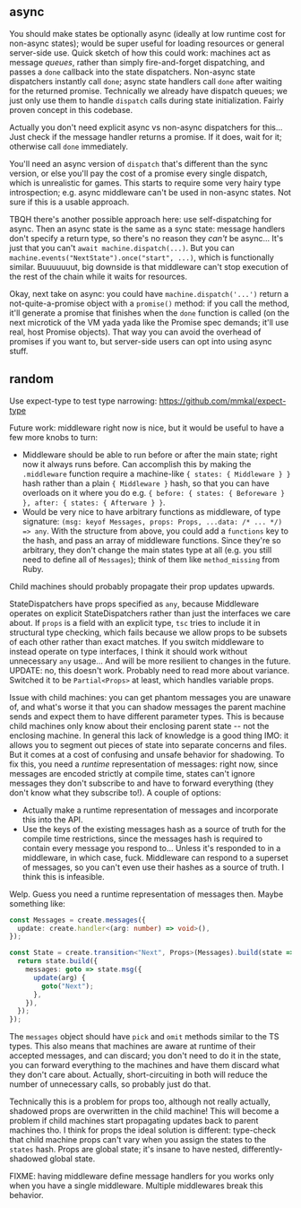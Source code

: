 ## async

You should make states be optionally async (ideally at low runtime cost for
non-async states); would be super useful for loading resources or general
server-side use. Quick sketch of how this could work: machines act as message
*queues*, rather than simply fire-and-forget dispatching, and passes a `done`
callback into the state dispatchers. Non-async state dispatchers instantly call
`done`; async state handlers call `done` after waiting for the returned
promise. Technically we already have dispatch queues; we just only use them to
handle `dispatch` calls during state initialization. Fairly proven concept in
this codebase.

Actually you don't need explicit async vs non-async dispatchers for this...
Just check if the message handler returns a promise. If it does, wait for it;
otherwise call `done` immediately.

You'll need an async version of `dispatch` that's different than the sync
version, or else you'll pay the cost of a promise every single dispatch, which
is unrealistic for games. This starts to require some very hairy type
introspection; e.g. async middleware can't be used in non-async states. Not
sure if this is a usable approach.

TBQH there's another possible approach here: use self-dispatching for async.
Then an async state is the same as a sync state: message handlers don't specify
a return type, so there's no reason they *can't* be async... It's just that you
can't `await machine.dispatch(...)`. But you can
`machine.events("NextState").once("start", ...)`, which is functionally
similar. Buuuuuuut, big downside is that middleware can't stop execution of the
rest of the chain while it waits for resources.

Okay, next take on async: you could have `machine.dispatch('...')` return a
not-quite-a-promise object with a `promise()` method: if you call the method,
it'll generate a promise that finishes when the `done` function is called (on
the next microtick of the VM yada yada like the Promise spec demands; it'll use
real, host Promise objects). That way you can avoid the overhead of promises if
you want to, but server-side users can opt into using async stuff.

## random

Use expect-type to test type narrowing: https://github.com/mmkal/expect-type

Future work: middleware right now is nice, but it would be useful to have a few
more knobs to turn:

* Middleware should be able to run before or after the main state; right now it
  always runs before. Can accomplish this by making the `.middleware` function
  require a machine-like `{ states: { Middleware } }` hash rather than a plain
  `{ Middleware }` hash, so that you can have overloads on it where you do e.g.
  `{ before: { states: { Beforeware } }, after: { states: { Afterware } }`.
* Would be very nice to have arbitrary functions as middleware, of type
  signature: `(msg: keyof Messages, props: Props, ...data: /* ... */) => any`.
  With the structure from above, you could add a `functions` key to the hash,
  and pass an array of middleware functions. Since they're so arbitrary, they
  don't change the main states type at all (e.g. you still need to define all
  of `Messages`); think of them like `method_missing` from Ruby.

Child machines should probably propagate their prop updates upwards.

StateDispatchers have props specified as `any`, because Middleware operates on
explicit StateDispatchers rather than just the interfaces we care about. If
`props` is a field with an explicit type, `tsc` tries to include it in
structural type checking, which fails because we allow props to be subsets of
each other rather than exact matches. If you switch middleware to instead
operate on type interfaces, I think it should work without unnecessary `any`
usage... And will be more resilient to changes in the future. UPDATE: no, this
doesn't work. Probably need to read more about variance. Switched it to be
`Partial<Props>` at least, which handles variable props.

Issue with child machines: you can get phantom messages you are unaware of, and
what's worse it that you can shadow messages the parent machine sends and
expect them to have different parameter types. This is because child machines
only know about their enclosing parent state -- not the enclosing machine. In
general this lack of knowledge is a good thing IMO: it allows you to segment
out pieces of state into separate concerns and files. But it comes at a cost of
confusing and unsafe behavior for shadowing. To fix this, you need a *runtime*
representation of messages: right now, since messages are encoded strictly at
compile time, states can't ignore messages they don't subscribe to and have to
forward everything (they don't know what they subscribe to!). A couple of
options:

* Actually make a runtime representation of messages and incorporate this into
  the API.
* Use the keys of the existing messages hash as a source of truth for the
  compile time restrictions, since the messages hash is required to contain
  every message you respond to... Unless it's responded to in a middleware, in
  which case, fuck. Middleware can respond to a superset of messages, so you
  can't even use their hashes as a source of truth. I think this is infeasible.

Welp. Guess you need a runtime representation of messages then. Maybe something
like:

```typescript
const Messages = create.messages({
  update: create.handler<(arg: number) => void>(),
});

const State = create.transition<"Next", Props>(Messages).build(state => {
  return state.build({
    messages: goto => state.msg({
      update(arg) {
        goto("Next");
      },
    }),
  });
});
```

The `messages` object should have `pick` and `omit` methods similar to the TS
types. This also means that machines are aware at runtime of their accepted
messages, and can discard; you don't need to do it in the state, you can
forward everything to the machines and have them discard what they don't care
about. Actually, short-circuiting in both will reduce the number of unnecessary
calls, so probably just do that.

Technically this is a problem for props too, although not really actually,
shadowed props are overwritten in the child machine! This will become a problem
if child machines start propagating updates back to parent machines tho. I
think for props the ideal solution is different: type-check that child machine
props can't vary when you assign the states to the `states` hash. Props are
global state; it's insane to have nested, differently-shadowed global state.

FIXME: having middleware define message handlers for you works only when you
have a single middleware. Multiple middlewares break this behavior.
